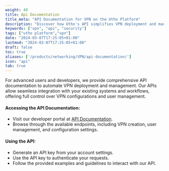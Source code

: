 ```yaml
---
weight: 40
title: Api Documentation
title_meta: "API Documentation for VPN on the Utho Platform"
description: "Discover how Utho's API simplifies VPN deployment and management, allowing you to integrate seamlessly with your cloud infrastructure."
keywords: ["vpn", "api", "security"]
tags: ["utho platform","vpn"]
date: "2024-03-07T17:25:05+01:00"
lastmod: "2024-03-07T17:25:05+01:00"
draft: false
toc: true
aliases: ['/products/networking/VPN/api-documentation/']
icon: "api"
tab: true
---
```

For advanced users and developers, we provide comprehensive API documentation to automate VPN deployment and management. Our APIs allow seamless integration with your existing systems and workflows, offering full control over VPN configurations and user management.

#### Accessing the API Documentation:

* Visit our developer portal at [API Documentation](https://utho.com/api-docs/?utm_source=docs#api-VPN).
* Browse through the available endpoints, including VPN creation, user management, and configuration settings.

#### Using the API:

* Generate an API key from your account settings.
* Use the API key to authenticate your requests.
* Follow the provided examples and guidelines to interact with our API.
